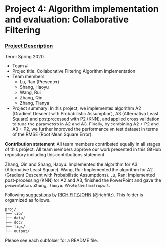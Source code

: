 # Project 4: Algorithm implementation and evaluation: Collaborative Filtering

### [Project Description](doc/project4_desc.md)

Term: Spring 2020

+ Team #
+ Projec title: Collaborative Filtering Algorithm Implementation
+ Team members
	+ Lu, Ran (Presenter)
	+ Shang, Haoyu
	+ Wang, Rui
	+ Zhang, Qin 
	+ Zhang, Tianya
+ Project summary: In this project, we implemented algorithm A2 (Gradient Descent with Probabilistic Assumption), A3 (Alternativa Least Square) and postprocessed with P2 (KNN), and applied cross validation to tune the parameters in A2 and A3. Finally, by combining A2 + P2 and A3 + P2, we further improved the performance on test dataset in terms of the RMSE (Root Mean Square Error).
	
**Contribution statement**: All team members contributed equally in all stages of this project. All team members approve our work presented in this GitHub repository including this contributions statement. 

Zhang, Qin and Shang, Haoyu: Implemented the algorithm for A3 (Alternative Least Square).
Wang, Rui: Implemented the algorithm for A2 (Gradient Descent with Probabilistic Assumptions).
Lu, Ran: Implemented post-processing (KNN) for A2 and A3, finished the PowerPoint and gave the presentation.
Zhang, Tianya: Wrote the final report.

Following [suggestions](http://nicercode.github.io/blog/2013-04-05-projects/) by [RICH FITZJOHN](http://nicercode.github.io/about/#Team) (@richfitz). This folder is orgarnized as follows.

```
proj/
├── lib/
├── data/
├── doc/
├── figs/
└── output/
```

Please see each subfolder for a README file.
